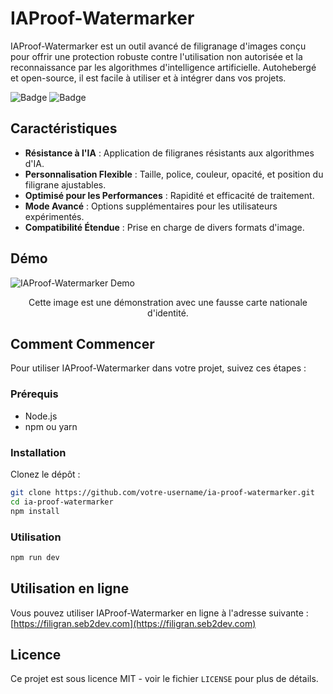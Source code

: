 # IAProof-Watermarker

IAProof-Watermarker est un outil avancé de filigranage d'images conçu pour offrir une protection robuste contre l'utilisation non autorisée et la reconnaissance par les algorithmes d'intelligence artificielle. Autohebergé et open-source, il est facile à utiliser et à intégrer dans vos projets.

![Badge](https://img.shields.io/badge/version-0.1.0-brightgreen) ![Badge](https://img.shields.io/badge/license-MIT-blue)

## Caractéristiques

- **Résistance à l'IA** : Application de filigranes résistants aux algorithmes d'IA.
- **Personnalisation Flexible** : Taille, police, couleur, opacité, et position du filigrane ajustables.
- **Optimisé pour les Performances** : Rapidité et efficacité de traitement.
- **Mode Avancé** : Options supplémentaires pour les utilisateurs expérimentés.
- **Compatibilité Étendue** : Prise en charge de divers formats d'image.

## Démo

<p align="left">
  <img src="https://seb2dev.com/filgran.gif" alt="IAProof-Watermarker Demo" />
  <p align="center">Cette image est une démonstration avec une fausse carte nationale d'identité.</p>
</p>

## Comment Commencer

Pour utiliser IAProof-Watermarker dans votre projet, suivez ces étapes :

### Prérequis

- Node.js
- npm ou yarn

### Installation

Clonez le dépôt :

```bash
git clone https://github.com/votre-username/ia-proof-watermarker.git
cd ia-proof-watermarker
npm install
```

### Utilisation

```bash
npm run dev
```

## Utilisation en ligne 

Vous pouvez utiliser IAProof-Watermarker en ligne à l'adresse suivante : [https://filigran.seb2dev.com](https://filigran.seb2dev.com)


## Licence

Ce projet est sous licence MIT - voir le fichier `LICENSE` pour plus de détails.